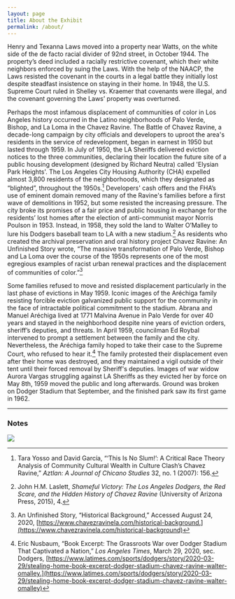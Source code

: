 ```yaml
---
layout: page
title: About the Exhibit
permalink: /about/
---
```


Henry and Texanna Laws moved into a property near Watts, on the white side of the de facto racial divider of 92nd street, in October 1944. The property’s deed included a racially restrictive covenant, which their white neighbors enforced by suing the Laws. With the help of the NAACP, the Laws resisted the covenant in the courts in a legal battle they initially lost despite steadfast insistence on staying in their home. In 1948, the U.S. Supreme Court ruled in Shelley vs. Kraemer that covenants were illegal, and the covenant governing the Laws’ property was overturned. 

Perhaps the most infamous displacement of communities of color in Los Angeles history occurred in the Latino neighborhoods of Palo Verde, Bishop, and La Loma in the Chavez Ravine. The Battle of Chavez Ravine, a decade-long campaign by city officials and developers to uproot the area's residents in the service of redevelopment, began in earnest in 1950 but lasted through 1959. In July of 1950, the LA Sheriffs delivered eviction notices to the three communities, declaring their location the future site of a public housing development (designed by Richard Neutra) called 'Elysian Park Heights'. The Los Angeles City Housing Authority (CHA) expelled almost 3,800 residents of the neighborhoods, which they designated as “blighted”, throughout the 1950s.[^1] Developers' cash offers and the FHA’s use of eminent domain removed many of the Ravine's families before a first wave of demolitions in 1952, but some resisted the increasing pressure. The city broke its promises of a fair price and public housing in exchange for the residents’ lost homes after the election of anti-communist mayor Norris Poulson in 1953. 
Instead, in 1958, they sold the land to Walter O’Malley to lure his Dodgers baseball team to LA with a new stadium.[^2] As residents who created the archival preservation and oral history project Chavez Ravine: An Unfinished Story wrote, “The massive transformation of Palo Verde, Bishop and La Loma over the course of the 1950s represents one of the most egregious examples of racist urban renewal practices and the displacement of communities of color.”[^3]

Some families refused to move and resisted displacement particularly in the last phase of evictions in May 1959. Iconic images of the Aréchiga family resisting forcible eviction galvanized public support for the community in the face of intractable political commitment to the stadium. Abrana and Manuel Aréchiga lived at 1771 Malvina Avenue in Palo Verde for over 40 years and stayed in the neighborhood despite nine years of eviction orders, sheriff’s deputies, and threats. In April 1959, councilman Ed Roybal intervened to prompt a settlement between the family and the city. Nevertheless, the Aréchiga family hoped to take their case to the Supreme Court, who refused to hear it.[^4] The family protested their displacement even after their home was destroyed, and they maintained a vigil outside of their tent until their forced removal by Sheriff's deputies. Images of war widow Aurora Vargas struggling against LA Sheriffs as they evicted her by force on May 8th, 1959 moved the public and long afterwards. Ground was broken on Dodger Stadium that September, and the finished park saw its first game in 1962. 

---

### Notes

[^1]: Tara Yosso and David García, “‘This Is No Slum!’: A Critical Race Theory Analysis of Community Cultural Wealth in Culture Clash’s Chavez Ravine,” *Aztlan: A Journal of Chicano Studies* 32, no. 1 (2007): 156.

[^2]: John H.M. Laslett, *Shameful Victory: The Los Angeles Dodgers, the Red Scare, and the Hidden History of Chavez Ravine* (University of Arizona Press, 2015), 4.

[^3]: An Unfinished Story, “Historical Background,” Accessed August 24, 2020, [https://www.chavezravinela.com/historical-background.](https://www.chavezravinela.com/historical-background)

[^4]: Eric Nusbaum, “Book Excerpt: The Grassroots War over Dodger Stadium That Captivated a Nation,” *Los Angeles Times*, March 29, 2020, sec. Dodgers, [https://www.latimes.com/sports/dodgers/story/2020-03-29/stealing-home-book-excerpt-dodger-stadium-chavez-ravine-walter-omalley.](https://www.latimes.com/sports/dodgers/story/2020-03-29/stealing-home-book-excerpt-dodger-stadium-chavez-ravine-walter-omalley)

<a href="{{ '/img/wax_workflow.jpg' | absolute_url }}">
  <img src="{{ '/img/wax_workflow.jpg' | absolute_url }}"/>
</a>
